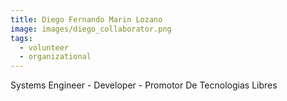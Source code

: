 ```yaml
---
title: Diego Fernando Marin Lozano
image: images/diego_collaborator.png
tags:
  - volunteer
  - organizational
---
```


Systems Engineer - Developer - Promotor De Tecnologias Libres

